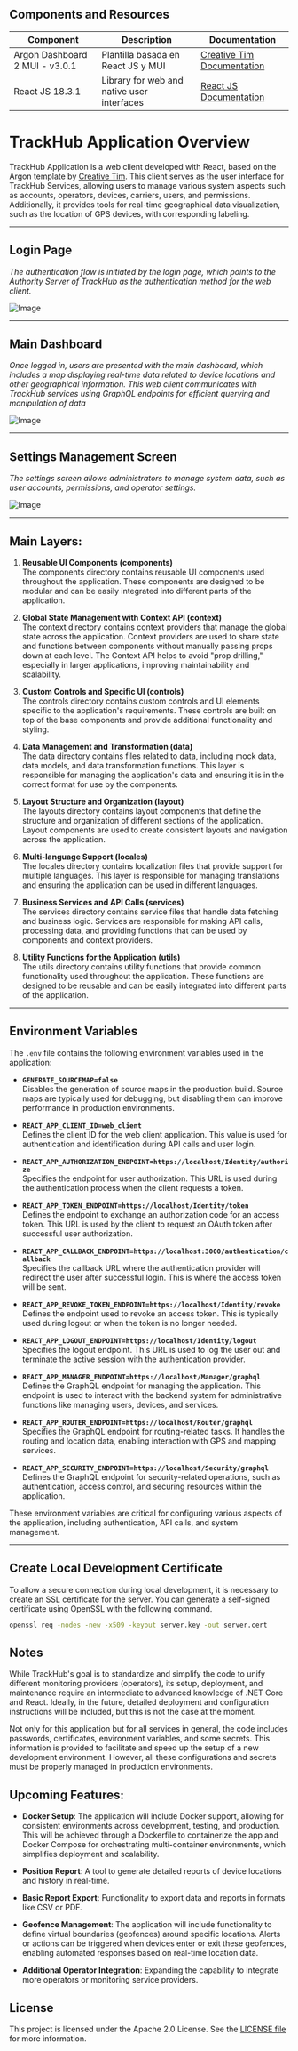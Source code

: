 ## Components and Resources

| Component                | Description                                           | Documentation                                                                 |
|--------------------------|-------------------------------------------------------|-------------------------------------------------------------------------------|
| Argon Dashboard 2 MUI - v3.0.1             | Plantilla basada en React JS y MUI        | [Creative Tim Documentation](https://www.creative-tim.com/product/argon-dashboard-material-ui)                           |
| React JS 18.3.1               | Library for web and native user interfaces     | [React JS Documentation](https://react.dev/) |

# TrackHub Application Overview

TrackHub Application is a web client developed with React, based on the Argon template by [Creative Tim](https://www.creative-tim.com/). This client serves as the user interface for TrackHub Services, allowing users to manage various system aspects such as accounts, operators, devices, carriers, users, and permissions. Additionally, it provides tools for real-time geographical data visualization, such as the location of GPS devices, with corresponding labeling.

---

## Login Page
*The authentication flow is initiated by the login page, which points to the Authority Server of TrackHub as the authentication method for the web client.* 

![Image](https://github.com/shernandezp/TrackHub/tree/main/src/assets/images/login.png)

---

## Main Dashboard
*Once logged in, users are presented with the main dashboard, which includes a map displaying real-time data related to device locations and other geographical information. This web client communicates with TrackHub services using GraphQL endpoints for efficient querying and manipulation of data*

![Image](https://github.com/shernandezp/TrackHub/tree/main/src/assets/images/dashboard.png)

---

## Settings Management Screen
*The settings screen allows administrators to manage system data, such as user accounts, permissions, and operator settings.*

![Image](https://github.com/shernandezp/TrackHub/tree/main/src/assets/images/manage.png)

---

## Main Layers:

1. **Reusable UI Components (components)**  
   The components directory contains reusable UI components used throughout the application. These components are designed to be modular and can be easily integrated into different parts of the application.

2. **Global State Management with Context API (context)**  
   The context directory contains context providers that manage the global state across the application. Context providers are used to share state and functions between components without manually passing props down at each level. The Context API helps to avoid "prop drilling," especially in larger applications, improving maintainability and scalability.

3. **Custom Controls and Specific UI (controls)**  
   The controls directory contains custom controls and UI elements specific to the application's requirements. These controls are built on top of the base components and provide additional functionality and styling.

4. **Data Management and Transformation (data)**  
   The data directory contains files related to data, including mock data, data models, and data transformation functions. This layer is responsible for managing the application's data and ensuring it is in the correct format for use by the components.

5. **Layout Structure and Organization (layout)**  
   The layouts directory contains layout components that define the structure and organization of different sections of the application. Layout components are used to create consistent layouts and navigation across the application.

6. **Multi-language Support (locales)**  
   The locales directory contains localization files that provide support for multiple languages. This layer is responsible for managing translations and ensuring the application can be used in different languages.

7. **Business Services and API Calls (services)**  
   The services directory contains service files that handle data fetching and business logic. Services are responsible for making API calls, processing data, and providing functions that can be used by components and context providers.

8. **Utility Functions for the Application (utils)**  
   The utils directory contains utility functions that provide common functionality used throughout the application. These functions are designed to be reusable and can be easily integrated into different parts of the application.

---

## Environment Variables

The `.env` file contains the following environment variables used in the application:

- **`GENERATE_SOURCEMAP=false`**  
  Disables the generation of source maps in the production build. Source maps are typically used for debugging, but disabling them can improve performance in production environments.

- **`REACT_APP_CLIENT_ID=web_client`**  
  Defines the client ID for the web client application. This value is used for authentication and identification during API calls and user login.

- **`REACT_APP_AUTHORIZATION_ENDPOINT=https://localhost/Identity/authorize`**  
  Specifies the endpoint for user authorization. This URL is used during the authentication process when the client requests a token.

- **`REACT_APP_TOKEN_ENDPOINT=https://localhost/Identity/token`**  
  Defines the endpoint to exchange an authorization code for an access token. This URL is used by the client to request an OAuth token after successful user authorization.

- **`REACT_APP_CALLBACK_ENDPOINT=https://localhost:3000/authentication/callback`**  
  Specifies the callback URL where the authentication provider will redirect the user after successful login. This is where the access token will be sent.

- **`REACT_APP_REVOKE_TOKEN_ENDPOINT=https://localhost/Identity/revoke`**  
  Defines the endpoint used to revoke an access token. This is typically used during logout or when the token is no longer needed.

- **`REACT_APP_LOGOUT_ENDPOINT=https://localhost/Identity/logout`**  
  Specifies the logout endpoint. This URL is used to log the user out and terminate the active session with the authentication provider.

- **`REACT_APP_MANAGER_ENDPOINT=https://localhost/Manager/graphql`**  
  Defines the GraphQL endpoint for managing the application. This endpoint is used to interact with the backend system for administrative functions like managing users, devices, and services.

- **`REACT_APP_ROUTER_ENDPOINT=https://localhost/Router/graphql`**  
  Specifies the GraphQL endpoint for routing-related tasks. It handles the routing and location data, enabling interaction with GPS and mapping services.

- **`REACT_APP_SECURITY_ENDPOINT=https://localhost/Security/graphql`**  
  Defines the GraphQL endpoint for security-related operations, such as authentication, access control, and securing resources within the application.

These environment variables are critical for configuring various aspects of the application, including authentication, API calls, and system management.

---

## Create Local Development Certificate  
To allow a secure connection during local development, it is necessary to create an SSL certificate for the server. You can generate a self-signed certificate using OpenSSL with the following command.

```bash
openssl req -nodes -new -x509 -keyout server.key -out server.cert
```

## Notes  
While TrackHub's goal is to standardize and simplify the code to unify different monitoring providers (operators), its setup, deployment, and maintenance require an intermediate to advanced knowledge of .NET Core and React. Ideally, in the future, detailed deployment and configuration instructions will be included, but this is not the case at the moment.

Not only for this application but for all services in general, the code includes passwords, certificates, environment variables, and some secrets. This information is provided to facilitate and speed up the setup of a new development environment. However, all these configurations and secrets must be properly managed in production environments.

## Upcoming Features:

- **Docker Setup**: The application will include Docker support, allowing for consistent environments across development, testing, and production. This will be achieved through a Dockerfile to containerize the app and Docker Compose for orchestrating multi-container environments, which simplifies deployment and scalability.
  
- **Position Report**: A tool to generate detailed reports of device locations and history in real-time.

- **Basic Report Export**: Functionality to export data and reports in formats like CSV or PDF.

- **Geofence Management**: The application will include functionality to define virtual boundaries (geofences) around specific locations. Alerts or actions can be triggered when devices enter or exit these geofences, enabling automated responses based on real-time location data.

- **Additional Operator Integration**: Expanding the capability to integrate more operators or monitoring service providers.


## License

This project is licensed under the Apache 2.0 License. See the [LICENSE file](https://www.apache.org/licenses/LICENSE-2.0) for more information.
